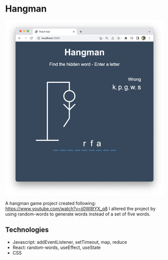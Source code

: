 # Hangman

![Project Image](resources/project1.png)

A hangman game project created following: https://www.youtube.com/watch?v=jj0W8tYX_q8
I altered the project by using random-words to generate words instead of a set of five words.

## Technologies

- Javascript: addEventListener, setTimeout, map, reduce
- React: random-words, useEffect, useState
- CSS
